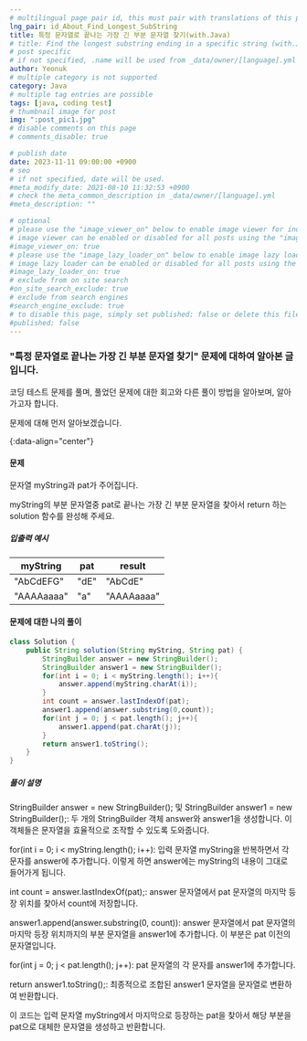 ```yaml
---
# multilingual page pair id, this must pair with translations of this page. (This name must be unique)
lng_pair: id_About_Find_Longest_SubString
title: 특정 문자열로 끝나는 가장 긴 부분 문자열 찾기(with.Java)
# title: Find the longest substring ending in a specific string (with.Java)
# post specific
# if not specified, .name will be used from _data/owner/[language].yml
author: Yeonuk
# multiple category is not supported
category: Java
# multiple tag entries are possible
tags: [java, coding test]
# thumbnail image for post
img: ":post_pic1.jpg"
# disable comments on this page
# comments_disable: true

# publish date
date: 2023-11-11 09:00:00 +0900
# seo
# if not specified, date will be used.
#meta_modify_date: 2021-08-10 11:32:53 +0900
# check the meta_common_description in _data/owner/[language].yml
#meta_description: ""

# optional
# please use the "image_viewer_on" below to enable image viewer for individual pages or posts (_posts/ or [language]/_posts folders).
# image viewer can be enabled or disabled for all posts using the "image_viewer_posts: true" setting in _data/conf/main.yml.
#image_viewer_on: true
# please use the "image_lazy_loader_on" below to enable image lazy loader for individual pages or posts (_posts/ or [language]/_posts folders).
# image lazy loader can be enabled or disabled for all posts using the "image_lazy_loader_posts: true" setting in _data/conf/main.yml.
#image_lazy_loader_on: true
# exclude from on site search
#on_site_search_exclude: true
# exclude from search engines
#search_engine_exclude: true
# to disable this page, simply set published: false or delete this file
#published: false
---
```


<!-- outline-start -->

### "특정 문자열로 끝나는 가장 긴 부분 문자열 찾기" 문제에 대하여 알아본 글입니다.

코딩 테스트 문제를 풀며, 풀었던 문제에 대한 회고와 다른 풀이 방법을 알아보며, 알아가고자 합니다.

문제에 대해 먼저 알아보겠습니다.

{:data-align="center"}

<!-- outline-end -->

#### 문제

문자열 myString과 pat가 주어집니다.

myString의 부분 문자열중 pat로 끝나는 가장 긴 부분 문자열을 찾아서 return 하는 solution 함수를 완성해 주세요.

##### 입출력 예시

| myString   | pat  | result     |
| ---------- | ---- | ---------- |
| "AbCdEFG"  | "dE" | "AbCdE"    |
| "AAAAaaaa" | "a"  | "AAAAaaaa" |

#### 문제에 대한 나의 풀이

```java
class Solution {
    public String solution(String myString, String pat) {
        StringBuilder answer = new StringBuilder();
        StringBuilder answer1 = new StringBuilder();
        for(int i = 0; i < myString.length(); i++){
            answer.append(myString.charAt(i));
        }
        int count = answer.lastIndexOf(pat);
        answer1.append(answer.substring(0,count));
        for(int j = 0; j < pat.length(); j++){
            answer1.append(pat.charAt(j));
        }
        return answer1.toString();
    }
}
```

##### 풀이 설명

StringBuilder answer = new StringBuilder(); 및 StringBuilder answer1 = new StringBuilder();: 두 개의 StringBuilder 객체 answer와 answer1을 생성합니다. 이 객체들은 문자열을 효율적으로 조작할 수 있도록 도와줍니다.

for(int i = 0; i < myString.length(); i++): 입력 문자열 myString을 반복하면서 각 문자를 answer에 추가합니다. 이렇게 하면 answer에는 myString의 내용이 그대로 들어가게 됩니다.

int count = answer.lastIndexOf(pat);: answer 문자열에서 pat 문자열의 마지막 등장 위치를 찾아서 count에 저장합니다.

answer1.append(answer.substring(0, count)): answer 문자열에서 pat 문자열의 마지막 등장 위치까지의 부분 문자열을 answer1에 추가합니다. 이 부분은 pat 이전의 문자열입니다.

for(int j = 0; j < pat.length(); j++): pat 문자열의 각 문자를 answer1에 추가합니다.

return answer1.toString();: 최종적으로 조합된 answer1 문자열을 문자열로 변환하여 반환합니다.

이 코드는 입력 문자열 myString에서 마지막으로 등장하는 pat을 찾아서 해당 부분을 pat으로 대체한 문자열을 생성하고 반환합니다.
